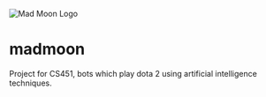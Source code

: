 ![Mad Moon Logo](http://wiki.teamliquid.net/commons/images/6/62/Archronicus_Mad_Moon.png)


# madmoon
Project for CS451, bots which play dota 2 using artificial intelligence techniques.
